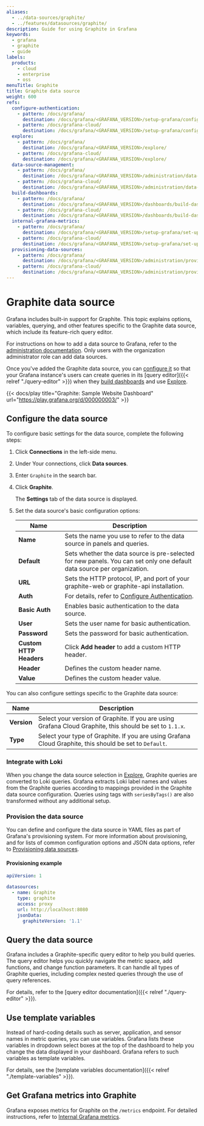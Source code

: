 ```yaml
---
aliases:
  - ../data-sources/graphite/
  - ../features/datasources/graphite/
description: Guide for using Graphite in Grafana
keywords:
  - grafana
  - graphite
  - guide
labels:
  products:
    - cloud
    - enterprise
    - oss
menuTitle: Graphite
title: Graphite data source
weight: 600
refs:
  configure-authentication:
    - pattern: /docs/grafana/
      destination: /docs/grafana/<GRAFANA_VERSION>/setup-grafana/configure-security/configure-authentication/
    - pattern: /docs/grafana-cloud/
      destination: /docs/grafana/<GRAFANA_VERSION>/setup-grafana/configure-security/configure-authentication/
  explore:
    - pattern: /docs/grafana/
      destination: /docs/grafana/<GRAFANA_VERSION>/explore/
    - pattern: /docs/grafana-cloud/
      destination: /docs/grafana/<GRAFANA_VERSION>/explore/
  data-source-management:
    - pattern: /docs/grafana/
      destination: /docs/grafana/<GRAFANA_VERSION>/administration/data-source-management/
    - pattern: /docs/grafana-cloud/
      destination: /docs/grafana/<GRAFANA_VERSION>/administration/data-source-management/
  build-dashboards:
    - pattern: /docs/grafana/
      destination: /docs/grafana/<GRAFANA_VERSION>/dashboards/build-dashboards/
    - pattern: /docs/grafana-cloud/
      destination: /docs/grafana/<GRAFANA_VERSION>/dashboards/build-dashboards/
  internal-grafana-metrics:
    - pattern: /docs/grafana/
      destination: /docs/grafana/<GRAFANA_VERSION>/setup-grafana/set-up-grafana-monitoring/
    - pattern: /docs/grafana-cloud/
      destination: /docs/grafana/<GRAFANA_VERSION>/setup-grafana/set-up-grafana-monitoring/
  provisioning-data-sources:
    - pattern: /docs/grafana/
      destination: /docs/grafana/<GRAFANA_VERSION>/administration/provisioning/#data-sources
    - pattern: /docs/grafana-cloud/
      destination: /docs/grafana/<GRAFANA_VERSION>/administration/provisioning/#data-sources
---
```


# Graphite data source

Grafana includes built-in support for Graphite.
This topic explains options, variables, querying, and other features specific to the Graphite data source, which include its feature-rich query editor.

For instructions on how to add a data source to Grafana, refer to the [administration documentation](ref:data-source-management).
Only users with the organization administrator role can add data sources.

Once you've added the Graphite data source, you can [configure it](#configure-the-data-source) so that your Grafana instance's users can create queries in its [query editor]({{< relref "./query-editor" >}}) when they [build dashboards](ref:build-dashboards) and use [Explore](ref:explore).

{{< docs/play title="Graphite: Sample Website Dashboard" url="https://play.grafana.org/d/000000003/" >}}

## Configure the data source

To configure basic settings for the data source, complete the following steps:

1. Click **Connections** in the left-side menu.
1. Under Your connections, click **Data sources**.
1. Enter `Graphite` in the search bar.
1. Click **Graphite**.

   The **Settings** tab of the data source is displayed.

1. Set the data source's basic configuration options:

   | Name                    | Description                                                                                                             |
   | ----------------------- | ----------------------------------------------------------------------------------------------------------------------- |
   | **Name**                | Sets the name you use to refer to the data source in panels and queries.                                                |
   | **Default**             | Sets whether the data source is pre-selected for new panels. You can set only one default data source per organization. |
   | **URL**                 | Sets the HTTP protocol, IP, and port of your graphite-web or graphite-api installation.                                 |
   | **Auth**                | For details, refer to [Configure Authentication](ref:configure-authentication).                                         |
   | **Basic Auth**          | Enables basic authentication to the data source.                                                                        |
   | **User**                | Sets the user name for basic authentication.                                                                            |
   | **Password**            | Sets the password for basic authentication.                                                                             |
   | **Custom HTTP Headers** | Click **Add header** to add a custom HTTP header.                                                                       |
   | **Header**              | Defines the custom header name.                                                                                         |
   | **Value**               | Defines the custom header value.                                                                                        |

You can also configure settings specific to the Graphite data source:

| Name        | Description                                                                                              |
| ----------- | -------------------------------------------------------------------------------------------------------- |
| **Version** | Select your version of Graphite. If you are using Grafana Cloud Graphite, this should be set to `1.1.x`. |
| **Type**    | Select your type of Graphite. If you are using Grafana Cloud Graphite, this should be set to `Default`.  |

### Integrate with Loki

When you change the data source selection in [Explore](ref:explore), Graphite queries are converted to Loki queries.
Grafana extracts Loki label names and values from the Graphite queries according to mappings provided in the Graphite data source configuration.
Queries using tags with `seriesByTags()` are also transformed without any additional setup.

### Provision the data source

You can define and configure the data source in YAML files as part of Grafana's provisioning system.
For more information about provisioning, and for lists of common configuration options and JSON data options, refer to [Provisioning data sources](ref:provisioning-data-sources).

#### Provisioning example

```yaml
apiVersion: 1

datasources:
  - name: Graphite
    type: graphite
    access: proxy
    url: http://localhost:8080
    jsonData:
      graphiteVersion: '1.1'
```

## Query the data source

Grafana includes a Graphite-specific query editor to help you build queries.
The query editor helps you quickly navigate the metric space, add functions, and change function parameters.
It can handle all types of Graphite queries, including complex nested queries through the use of query references.

For details, refer to the [query editor documentation]({{< relref "./query-editor" >}}).

## Use template variables

Instead of hard-coding details such as server, application, and sensor names in metric queries, you can use variables.
Grafana lists these variables in dropdown select boxes at the top of the dashboard to help you change the data displayed in your dashboard.
Grafana refers to such variables as template variables.

For details, see the [template variables documentation]({{< relref "./template-variables" >}}).

## Get Grafana metrics into Graphite

Grafana exposes metrics for Graphite on the `/metrics` endpoint.
For detailed instructions, refer to [Internal Grafana metrics](ref:internal-grafana-metrics).
